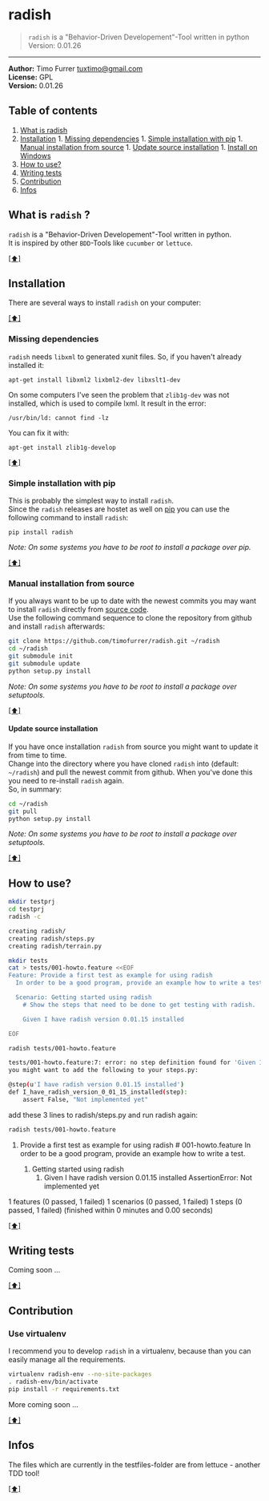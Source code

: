 # radish
> `radish` is a "Behavior-Driven Developement"-Tool written in python <br />
> Version: 0.01.26

***

**Author:** Timo Furrer <tuxtimo@gmail.com><br />
**License:** GPL<br />
**Version:** 0.01.26<br />

## <a name='TOC'></a>Table of contents

  1. [What is radish](#whatis)
  1. [Installation](#installation)
    1. [Missing dependencies](#missing_dependencies)
    1. [Simple installation with pip](#installation_pip)
    1. [Manual installation from source](#installation_source)
    1. [Update source installation](#installation_update)
    1. [Install on Windows](WINDOWS_INSTALLATION_GUIDE.md)
  1. [How to use?](#usage)
  1. [Writing tests](#write_tests)
  1. [Contribution](#contribution)
  1. [Infos](#infos)

## <a name='whatis'></a>What is `radish` ?
`radish` is a "Behavior-Driven Developement"-Tool written in python.<br />
It is inspired by other `BDD`-Tools like `cucumber` or `lettuce`.<br />

[[⬆]](#TOC)

## <a name='installation'></a>Installation
There are several ways to install `radish` on your computer:

[[⬆]](#TOC)

### <a name='missing_dependencies'></a>Missing dependencies
`radish` needs `libxml` to generated xunit files. So, if you haven't already installed it:

    apt-get install libxml2 lixbml2-dev libxslt1-dev

On some computers I've seen the problem that `zlib1g-dev` was not installed, which is used to compile lxml.
It result in the error:

    /usr/bin/ld: cannot find -lz

You can fix it with:

    apt-get install zlib1g-develop

[[⬆]](#TOC)

### <a name='installation_pip'></a>Simple installation with pip
This is probably the simplest way to install `radish`.<br />
Since the `radish` releases are hostet as well on [pip](https://pypi.python.org/pypi/pip) you can use the following command to install `radish`:

    pip install radish

*Note: On some systems you have to be root to install a package over pip.*

[[⬆]](#TOC)

### <a name='installation_source'></a>Manual installation from source
If you always want to be up to date with the newest commits you may want to install `radish` directly from [source code](https://github.com/timofurrer/radish).<br />
Use the following command sequence to clone the repository from github and install `radish` afterwards:

```bash
git clone https://github.com/timofurrer/radish.git ~/radish
cd ~/radish
git submodule init
git submodule update
python setup.py install
```

*Note: On some systems you have to be root to install a package over setuptools.*

[[⬆]](#TOC)

#### <a name='installation_update'></a>Update source installation
If you have once installation `radish` from source you might want to update it from time to time.<br />
Change into the directory where you have cloned `radish` into (default: `~/radish`) and pull the newest commit from github. When you've done this you need to re-install `radish` again.<br />
So, in summary:

```bash
cd ~/radish
git pull
python setup.py install
```

*Note: On some systems you have to be root to install a package over setuptools.*

[[⬆]](#TOC)

## <a name='usage'></a>How to use?

```bash
mkdir testprj
cd testprj
radish -c
```

```bash
creating radish/
creating radish/steps.py
creating radish/terrain.py
```

```bash
mkdir tests
cat > tests/001-howto.feature <<EOF
Feature: Provide a first test as example for using radish
  In order to be a good program, provide an example how to write a test.

  Scenario: Getting started using radish
    # Show the steps that need to be done to get testing with radish.

    Given I have radish version 0.01.15 installed

EOF
```

```bash
radish tests/001-howto.feature
```

```bash
tests/001-howto.feature:7: error: no step definition found for 'Given I have radish version 0.01.15 installed'
you might want to add the following to your steps.py:

@step(u'I have radish version 0.01.15 installed')
def I_have_radish_version_0_01_15_installed(step):
    assert False, "Not implemented yet"

```

add these 3 lines to radish/steps.py and run radish again:

```bash
radish tests/001-howto.feature
```

  1. Provide a first test as example for using radish                                  # 001-howto.feature
     In order to be a good program, provide an example how to write a test.

     1. Getting started using radish
        1. Given I have radish version 0.01.15 installed
           AssertionError: Not implemented yet

1 features (0 passed, 1 failed)
1 scenarios (0 passed, 1 failed)
1 steps (0 passed, 1 failed)
(finished within 0 minutes and 0.00 seconds)


[[⬆]](#TOC)

## <a name='write_tests'></a>Writing tests
Coming soon ...

[[⬆]](#TOC)

## <a name='contribution'></a>Contribution
### <a name='contribution_virtuelenv'></a> Use virtualenv
I recommend you to develop `radish` in a virtualenv, because than you can easily manage all the requirements.

```bash
virtualenv radish-env --no-site-packages
. radish-env/bin/activate
pip install -r requirements.txt
```

More coming soon ...

[[⬆]](#TOC)

## <a name='infos'></a>Infos
The files which are currently in the testfiles-folder are from lettuce - another TDD tool!

[[⬆]](#TOC)
